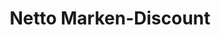 ---
title: "Netto Marken-Discount"
url: /lippstadt/netto-marken-discount-erwitter-strasse/
shop: Supermarkt
---